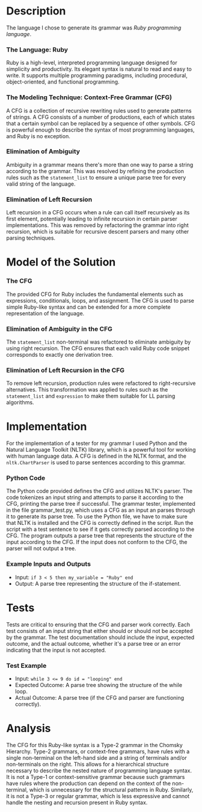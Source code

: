 # Description
The language I chose to generate its grammar was *Ruby programming language*.
### The Language: Ruby
Ruby is a high-level, interpreted programming language designed for simplicity and productivity. Its elegant syntax is natural to read and easy to write. It supports multiple programming paradigms, including procedural, object-oriented, and functional programming.

### The Modeling Technique: Context-Free Grammar (CFG)
A CFG is a collection of recursive rewriting rules used to generate patterns of strings. A CFG consists of a number of productions, each of which states that a certain symbol can be replaced by a sequence of other symbols. CFG is powerful enough to describe the syntax of most programming languages, and Ruby is no exception. 

### Elimination of Ambiguity
Ambiguity in a grammar means there's more than one way to parse a string according to the grammar. This was resolved by refining the production rules such as the `statement_list` to ensure a unique parse tree for every valid string of the language.

### Elimination of Left Recursion
Left recursion in a CFG occurs when a rule can call itself recursively as its first element, potentially leading to infinite recursion in certain parser implementations. This was removed by refactoring the grammar into right recursion, which is suitable for recursive descent parsers and many other parsing techniques.

# Model of the Solution
### The CFG
The provided CFG for Ruby includes the fundamental elements such as expressions, conditionals, loops, and assignment. The CFG is used to parse simple Ruby-like syntax and can be extended for a more complete representation of the language.

### Elimination of Ambiguity in the CFG
The `statement_list` non-terminal was refactored to eliminate ambiguity by using right recursion. The CFG ensures that each valid Ruby code snippet corresponds to exactly one derivation tree.

### Elimination of Left Recursion in the CFG
To remove left recursion, production rules were refactored to right-recursive alternatives. This transformation was applied to rules such as the `statement_list` and `expression` to make them suitable for LL parsing algorithms.

# Implementation
For the implementation of a tester for my grammar I used Python and the Natural Language Toolkit (NLTK) library, which is a powerful tool for working with human language data. A CFG is defined in the NLTK format, and the `nltk.ChartParser` is used to parse sentences according to this grammar.
### Python Code
The Python code provided defines the CFG and utilizes NLTK's parser. The code tokenizes an input string and attempts to parse it according to the CFG, printing the parse tree if successful.
The grammar tester, implemented in the file grammar_test.py, which uses a CFG as an input an parses through it to generate its parse tree.
To use the Python file, we have to make sure that NLTK is installed and the CFG is correctly defined in the script. Run the script with a test sentence to see if it gets correctly parsed according to the CFG.
The program outputs a parse tree that represents the structure of the input according to the CFG. If the input does not conform to the CFG, the parser will not output a tree.

### Example Inputs and Outputs
- Input: `if 3 < 5 then my_variable = "Ruby" end`
- Output: A parse tree representing the structure of the if-statement.

# Tests
Tests are critical to ensuring that the CFG and parser work correctly. Each test consists of an input string that either should or should not be accepted by the grammar. The test documentation should include the input, expected outcome, and the actual outcome, whether it's a parse tree or an error indicating that the input is not accepted.

### Test Example
- Input: `while 3 <= 9 do id = "looping" end`
- Expected Outcome: A parse tree showing the structure of the while loop.
- Actual Outcome: A parse tree (if the CFG and parser are functioning correctly).

# Analysis
The CFG for this Ruby-like syntax is a Type-2 grammar in the Chomsky Hierarchy. Type-2 grammars, or context-free grammars, have rules with a single non-terminal on the left-hand side and a string of terminals and/or non-terminals on the right. This allows for a hierarchical structure necessary to describe the nested nature of programming language syntax. It is not a Type-1 or context-sensitive grammar because such grammars have rules where the production can depend on the context of the non-terminal, which is unnecessary for the structural patterns in Ruby. Similarly, it is not a Type-3 or regular grammar, which is less expressive and cannot handle the nesting and recursion present in Ruby syntax.
